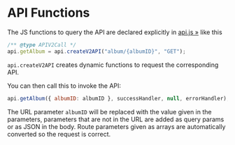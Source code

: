 # API Functions

The JS functions to query the API are declared explicitly in [api.js &#187;](scripts/api.js) like this

```js
/** @type APIV2Call */
api.getAlbum = api.createV2API("album/{albumID}", "GET");
```

`api.createV2API` creates dynamic functions to request the corresponding API.

You can then call this to invoke the API:

```js
api.getAlbum({ albumID: albumID }, successHandler, null, errorHandler);
```

The URL parameter `albumID` will be replaced with the value given in the parameters, parameters that are not in the URL are added as query params or as JSON in the body. Route parameters given as arrays are automatically converted so the request is correct.
